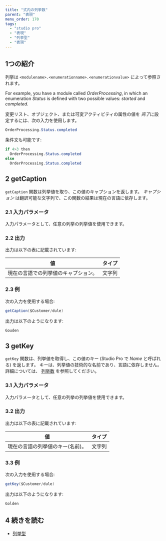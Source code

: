 ```yaml
---
title: "式内の列挙数"
parent: "表現"
menu_order: 170
tags:
  - "studio pro"
  - "表現"
  - "列挙型"
  - "表現"
---
```


## 1つの紹介

列挙は `<modulename>.<enumerationname>.<enumerationvalue>` によって参照されます。

For example, you have a module called *OrderProcessing*, in which an enumeration *Status* is defined with two possible values: *started* and *completed*.

変更リスト、オブジェクト、または可変アクティビティの属性の値を *完了*に設定するには、次の入力を使用します。

```java
OrderProcessing.Status.completed
```

条件文も可能です:

```java
if 4>3 then
  OrderProcessing.Status.completed
else
  OrderProcessing.Status.completed
```

## 2 getCaption

`getCaption` 関数は列挙値を取り、この値のキャプションを返します。 *キャプション* は翻訳可能な文字列で、この関数の結果は現在の言語に依存します。

### 2.1 入力パラメータ

入力パラメータとして、任意の列挙の列挙値を使用できます。

### 2.2 出力

出力は以下の表に記載されています:

| 値                  | タイプ |
| ------------------ | --- |
| 現在の言語での列挙値のキャプション。 | 文字列 |

### 2.3 例

次の入力を使用する場合:

```java
getCaption($Customer/dule)
```

出力は以下のようになります:

```java
Gouden
```

## 3 getKey

`getKey` 関数は、列挙値を取得し、この値のキー (Studio Pro で *Name* と呼ばれる) を返します。 キーは、列挙値の技術的な名前であり、言語に依存しません。 詳細については、 [列挙数](enumerations) を参照してください。

### 3.1 入力パラメータ

入力パラメータとして、任意の列挙の列挙値を使用できます。

### 3.2 出力

出力は以下の表に記載されています:

| 値                 | タイプ |
| ----------------- | --- |
| 現在の言語の列挙値のキー(名前)。 | 文字列 |

### 3.3 例

次の入力を使用する場合:

```java
getKey($Customer/dule)
```

出力は以下のようになります:

```java
Golden
```

## 4 続きを読む

* [列挙型](enumerations)